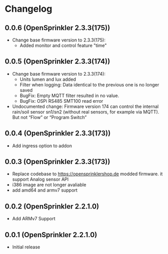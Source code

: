 # Changelog

## 0.0.6 (OpenSprinkler 2.3.3(175))

- Change base firmware version to 2.3.3(175):
   - Added monitor and control feature "time"

## 0.0.5 (OpenSprinkler 2.3.3(174))

- Change base firmware version to 2.3.3(174):
   - Units lumen and lux added
   - Filter when logging: Data identical to the previous one is no longer saved
   - BugFix: Empty MQTT filter resulted in no value.
   - BugFix: OSPi RS485 SMT100 read error
- Undocumented change: Firmware version 174 can control the internal rain/soil sensor sn1/sn2 (without real sensors, for example via MQTT). But not “Flow” or “Program Switch”

## 0.0.4 (OpenSprinkler 2.3.3(173))

- Add ingress option to addon

## 0.0.3 (OpenSprinkler 2.3.3(173))

- Replace codebase to https://opensprinklershop.de modded firmware. it support Analog sensor API
- i386 image are not longer avaliable
- add amd64 and armv7 support

## 0.0.2 (OpenSprinkler 2.2.1.0)

- Add ARMv7 Support

## 0.0.1 (OpenSprinkler 2.2.1.0)

- Initial release
